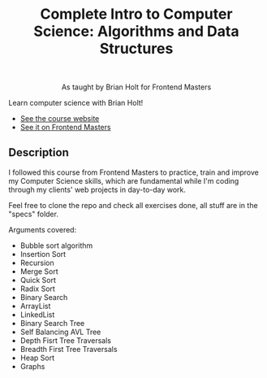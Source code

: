<h1 align="center">Complete Intro to Computer Science: Algorithms and Data Structures</h1> <br>

<p align="center">
 As taught by Brian Holt for Frontend Masters
</p>

Learn computer science with Brian Holt!

- [See the course website][site]
- [See it on Frontend Masters][fem]

## Description

I followed this course from Frontend Masters to practice, train and improve my Computer Science skills, which are fundamental while I'm coding through my clients' web projects in day-to-day work.

Feel free to clone the repo and check all exercises done, all stuff are in the "specs" folder.

Arguments covered:
- Bubble sort algorithm
- Insertion Sort
- Recursion
- Merge Sort
- Quick Sort
- Radix Sort
- Binary Search
- ArrayList
- LinkedList
- Binary Search Tree
- Self Balancing AVL Tree
- Depth Fisrt Tree Traversals
- Breadth First Tree Traversals
- Heap Sort
- Graphs


[site]: https://btholt.github.io/complete-intro-to-computer-science
[fem]: https://www.frontendmasters.com
[other-repo]: https://github.com/btholt/complete-intro-to-computer-science
